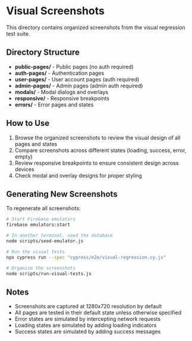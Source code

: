# Visual Screenshots

This directory contains organized screenshots from the visual regression test suite.

## Directory Structure

- **public-pages/** - Public pages (no auth required)
- **auth-pages/** - Authentication pages
- **user-pages/** - User account pages (auth required)
- **admin-pages/** - Admin pages (admin auth required)
- **modals/** - Modal dialogs and overlays
- **responsive/** - Responsive breakpoints
- **errors/** - Error pages and states

## How to Use

1. Browse the organized screenshots to review the visual design of all pages and states
2. Compare screenshots across different states (loading, success, error, empty)
3. Review responsive breakpoints to ensure consistent design across devices
4. Check modal and overlay designs for proper styling

## Generating New Screenshots

To regenerate all screenshots:

```bash
# Start Firebase emulators
firebase emulators:start

# In another terminal, seed the database
node scripts/seed-emulator.js

# Run the visual tests
npx cypress run --spec "cypress/e2e/visual-regression.cy.js"

# Organize the screenshots
node scripts/run-visual-tests.js
```

## Notes

- Screenshots are captured at 1280x720 resolution by default
- All pages are tested in their default state unless otherwise specified
- Error states are simulated by intercepting network requests
- Loading states are simulated by adding loading indicators
- Success states are simulated by adding success messages
